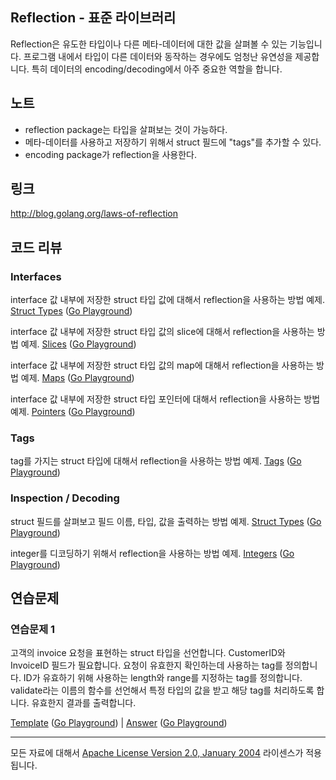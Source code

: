 ## Reflection - 표준 라이브러리

Reflection은 유도한 타입이나 다른 메타-데이터에 대한 값을 살펴볼 수 있는 기능입니다. 프로그램 내에서 타입이 다른 데이터와 동작하는 경우에도 엄청난 유연성을 제공합니다. 특히 데이터의 encoding/decoding에서 아주 중요한 역할을 합니다.  

## 노트

* reflection package는 타입을 살펴보는 것이 가능하다.
* 메타-데이터를 사용하고 저장하기 위해서 struct 필드에 "tags"를 추가할 수 있다.
* encoding package가 reflection을 사용한다.

## 링크

http://blog.golang.org/laws-of-reflection

## 코드 리뷰

### Interfaces

interface 값 내부에 저장한 struct 타입 값에 대해서 reflection을 사용하는 방법 예제. 
[Struct Types](interface/struct/struct.go) ([Go Playground](https://play.golang.org/p/kHC6nuHYty))  

interface 값 내부에 저장한 struct 타입 값의 slice에 대해서 reflection을 사용하는 방법 예제.
[Slices](interface/slice/slice.go) ([Go Playground](https://play.golang.org/p/UyRIlkjVjW))  

interface 값 내부에 저장한 struct 타입 값의 map에 대해서 reflection을 사용하는 방법 예제.
[Maps](interface/map/map.go) ([Go Playground](https://play.golang.org/p/-_niEdmavG))  

interface 값 내부에 저장한 struct 타입 포인터에 대해서 reflection을 사용하는 방법 예제.
[Pointers](interface/pointer/pointer.go) ([Go Playground](https://play.golang.org/p/itFSg3BL0o))  

### Tags

tag를 가지는 struct 타입에 대해서 reflection을 사용하는 방법 예제.
[Tags](tag/tag.go) ([Go Playground](https://play.golang.org/p/s6FE6J58Es))  

### Inspection / Decoding

struct 필드를 살펴보고 필드 이름, 타입, 값을 출력하는 방법 예제.
[Struct Types](inspect/struct/struct.go) ([Go Playground](https://play.golang.org/p/ahHLMtun9y))  

integer를 디코딩하기 위해서 reflection을 사용하는 방법 예제.
[Integers](inspect/integer/integer.go) ([Go Playground](https://play.golang.org/p/LmVkzpm57a))  

## 연습문제

### 연습문제 1
고객의 invoice 요청을 표현하는 struct 타입을 선언합니다. CustomerID와 InvoiceID 필드가 필요합니다. 요청이 유효한지 확인하는데 사용하는 tag를 정의합니다. ID가 유효하기 위해 사용하는 length와 range를 지정하는 tag를 정의합니다. validate라는 이름의 함수를 선언해서 특정 타입의 값을 받고 해당 tag를 처리하도록 합니다. 유효한지 결과를 출력합니다. 

[Template](exercises/template1/template1.go) ([Go Playground](http://play.golang.org/p/LKWPS9cN_n)) | 
[Answer](exercises/exercise1/exercise1.go) ([Go Playground](http://play.golang.org/p/pDTvc6jEjt))
___
모든 자료에 대해서 [Apache License Version 2.0, January 2004](http://www.apache.org/licenses/LICENSE-2.0) 라이센스가 적용됩니다.
